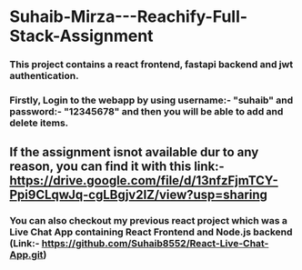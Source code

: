 # Suhaib-Mirza---Reachify-Full-Stack-Assignment
### This project contains a react frontend, fastapi backend and jwt authentication.
### Firstly, Login to the webapp by using username:- "suhaib" and password:- "12345678" and then you will be able to add and delete items.
## If the assignment isnot available dur to any reason, you can find it with this link:- https://drive.google.com/file/d/13nfzFjmTCY-Ppi9CLqwJq-cgLBgjv2IZ/view?usp=sharing
### You can also checkout my previous react project which was a Live Chat App containing React Frontend and Node.js backend (Link:- https://github.com/Suhaib8552/React-Live-Chat-App.git)

